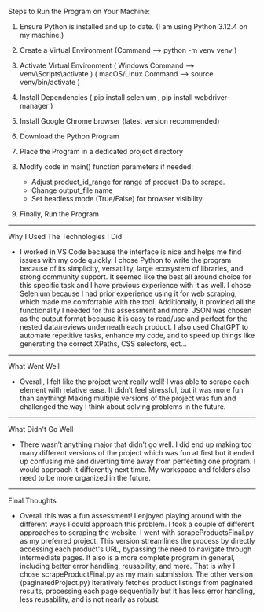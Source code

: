 
Steps to Run the Program on Your Machine:

1. Ensure Python is installed and up to date. (I am using Python 3.12.4 on my machine.)
2. Create a Virtual Environment (Command --> python -m venv venv )
3. Activate Virtual Environment ( Windows Command --> venv\Scripts\activate ) ( macOS/Linux Command --> source venv/bin/activate ) 
4. Install Dependencies ( pip install selenium , pip install webdriver-manager )
5. Install Google Chrome browser (latest version recommended)
6. Download the Python Program
7. Place the Program in a dedicated project directory
8. Modify code in main() function parameters if needed:

	- Adjust product_id_range for range of product IDs to scrape.
	- Change output_file name
	- Set headless mode (True/False) for browser visibility.

9. Finally, Run the Program 



---------------------------------


Why I Used The Technologies I Did

- I worked in VS Code because the interface is nice and helps me find issues with my code quickly. I chose Python to write the program because of its simplicity, versatility, large ecosystem of libraries, and strong community support. It seemed like the best all around choice for this specific task and I have previous experience with it as well. I chose Selenium because I had prior experience using it for web scraping, which made me comfortable with the tool. Additionally, it provided all the functionality I needed for this assessment and more. JSON was chosen as the output format because it is easy to read/use and perfect for the nested data/reviews underneath each product. I also used ChatGPT to automate repetitive tasks, enhance my code, and to speed up things like generating the correct XPaths, CSS selectors, ect…

---------------------------------


What Went Well

- Overall, I felt like the project went really well! I was able to scrape each element with relative ease. It didn’t feel stressful, but it was more fun than anything! Making multiple versions of the project was fun and challenged the way I think about solving problems in the future.

---------------------------------

What Didn't Go Well

- There wasn’t anything major that didn’t go well. I did end up making too many different versions of the project which was fun at first but it ended up confusing me and diverting time away from perfecting one program. I would approach it differently next time. My workspace and folders also need to be more organized in the future.

---------------------------------

Final Thoughts

- Overall this was a fun assessment! I enjoyed playing around with the different ways I could approach this problem. I took a couple of different approaches to scraping the website. I went with scrapeProductsFinal.py as my preferred project. This version streamlines the process by directly accessing each product's URL, bypassing the need to navigate through intermediate pages. It also is a more complete program in general, including better error handling, reusability, and more. That is why I chose scrapeProductFinal.py as my main submission. The other version (paginatedProject.py) iteratively fetches product listings from paginated results, processing each page sequentially but it has less error handling, less reusability, and is not nearly as robust. 
